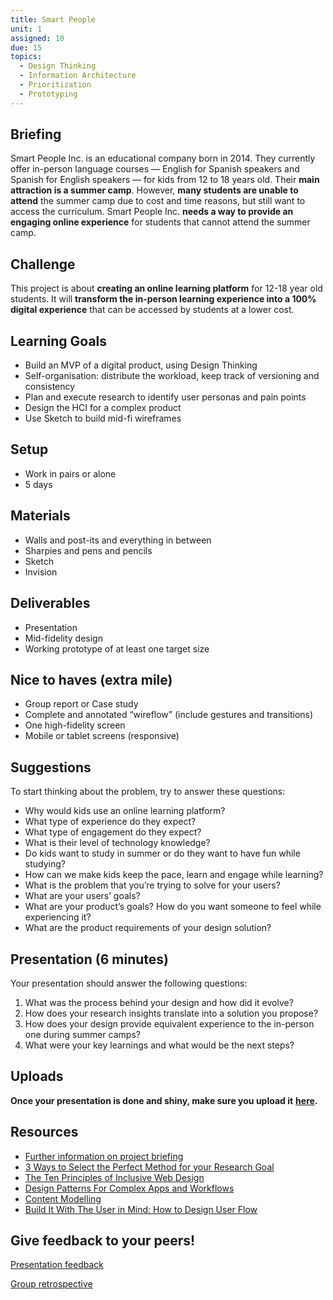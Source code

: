 ```yaml
---
title: Smart People
unit: 1
assigned: 10
due: 15
topics:
  - Design Thinking
  - Information Architecture
  - Prioritization
  - Prototyping
---
```

## Briefing

Smart People Inc. is an educational company born in 2014. They currently offer in-person language courses — English for Spanish speakers and Spanish for English speakers — for kids from 12 to 18 years old. Their **main attraction is a summer camp**. However, **many students are unable to attend** the summer camp due to cost and time reasons, but still want to access the curriculum. Smart People Inc. **needs a way to provide an engaging online experience** for students that cannot attend the summer camp.

## Challenge

This project is about **creating an online learning platform** for 12-18 year old students. It will **transform the in-person learning experience into a 100% digital experience** that can be accessed by students at a lower cost.

## Learning Goals

* Build an MVP of a digital product, using Design Thinking
* Self-organisation: distribute the workload, keep track of versioning and consistency
* Plan and execute research to identify user personas and pain points
* Design the HCI for a complex product
* Use Sketch to build mid-fi wireframes

## Setup

* Work in pairs or alone
* 5 days

## Materials

* Walls and post-its and everything in between
* Sharpies and pens and pencils
* Sketch
* Invision

## Deliverables

* Presentation
* Mid-fidelity design
* Working prototype of at least one target size

## Nice to haves (extra mile)

* Group report or Case study
* Complete and annotated “wireflow” (include gestures and transitions)
* One high-fidelity screen
* Mobile or tablet screens (responsive)

## Suggestions

To start thinking about the problem, try to answer these questions:

* Why would kids use an online learning platform?
* What type of experience do they expect?
* What type of engagement do they expect?
* What is their level of technology knowledge?
* Do kids want to study in summer or do they want to have fun while studying?
* How can we make kids keep the pace, learn and engage while learning?
* What is the problem that you’re trying to solve for your users?
* What are your users’ goals?
* What are your product’s goals? How do you want someone to feel while experiencing it?
* What are the product requirements of your design solution?

## Presentation (6 minutes)

Your presentation should answer the following questions:

1. What was the process behind your design and how did it evolve?
2. How does your research insights translate into a solution you propose?
3. How does your design provide equivalent experience to the in-person one during summer camps?
4. What were your key learnings and what would be the next steps?

## Uploads

**Once your presentation is done and shiny, make sure you upload it** [**here**](https://drive.google.com/drive/u/2/folders/1GAuXd0EeILC4DQ7QSeoV_7QTc4CWoVWJ)**.**

## **Resources**

* [Further information on project briefing](http://learn.ironhack.com/#/learning_unit/7056)
* [3 Ways to Select the Perfect Method for your Research Goal](https://uxmastery.com/3-ways-to-select-the-perfect-method-for-your-research-goal/)
* [The Ten Principles of Inclusive Web Design](https://principles.design/examples/the-ten-principles-of-inclusive-design)
* [Design Patterns For Complex Apps and Workflows](https://www.nngroup.com/videos/complex-apps-workflows/?utm_source=Alertbox&utm_campaign=d06b4b598b-Intelligent_Assistants_UX_Workshop_2018_07_23&utm_medium=email&utm_term=0_7f29a2b335-d06b4b598b-40353313)
* [Content Modelling](https://alistapart.com/article/content-modelling-a-master-skill/)
* [Build It With The User in Mind: How to Design User Flow](https://conversionxl.com/blog/how-to-design-user-flow/)

## Give feedback to your peers!

[Presentation feedback](https://drive.google.com/drive/u/2/folders/1Gp5bTv3CVJc_ZdQo-cCIUKT1lrO4pZe4)

[Group retrospective](https://drive.google.com/drive/u/2/folders/1zt7u5MYLNAqXHDQ8yPnrd5jlx-YvLRLX)
